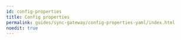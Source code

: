 ```yaml
---
id: config-properties
title: Config properties
permalink: guides/sync-gateway/config-properties-yaml/index.html
noedit: true
---
```


<script>
	window.configurl = 'https://s3.amazonaws.com/cb-docs-swagger/config/specs/sg.json';
</script>
<div id="root"></div>
